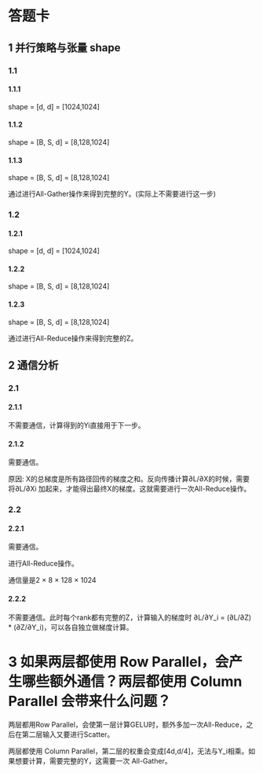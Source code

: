 # 答题卡

## 1 并行策略与张量 shape

### 1.1

#### 1.1.1
shape = [d, d] = [1024,1024]

#### 1.1.2
shape = [B, S, d] = [8,128,1024]

#### 1.1.3
shape = [B, S, d] = [8,128,1024]

通过进行All-Gather操作来得到完整的Y。(实际上不需要进行这一步)
### 1.2


#### 1.2.1
shape = [d, d] = [1024,1024]

#### 1.2.2
shape = [B, S, d] = [8,128,1024]

#### 1.2.3
shape = [B, S, d] = [8,128,1024]

通过进行All-Reduce操作来得到完整的Z。

## 2 通信分析

### 2.1

#### 2.1.1
不需要通信，计算得到的Yi直接用于下一步。

#### 2.1.2
需要通信。

原因: X的总梯度是所有路径回传的梯度之和。反向传播计算∂L/∂X的时候，需要将∂L/∂Xi 加起来，才能得出最终X的梯度。这就需要进行一次All-Reduce操作。

### 2.2

#### 2.2.1
需要通信。

进行All-Reduce操作。

通信量是2 × 8 × 128 × 1024

#### 2.2.2
不需要通信。此时每个rank都有完整的Z，计算输入的梯度时 ∂L/∂Y_i = (∂L/∂Z) * (∂Z/∂Y_i)，可以各自独立做梯度计算。

# 3 如果两层都使用 Row Parallel，会产生哪些额外通信？两层都使用 Column Parallel 会带来什么问题？
两层都用Row Parallel，会使第一层计算GELU时，额外多加一次All-Reduce，之后在第二层输入又要进行Scatter。

两层都使用 Column Parallel，第二层的权重会变成[4d,d/4]，无法与Y_i相乘。如果想要计算，需要完整的Y，这需要一次 All-Gather。